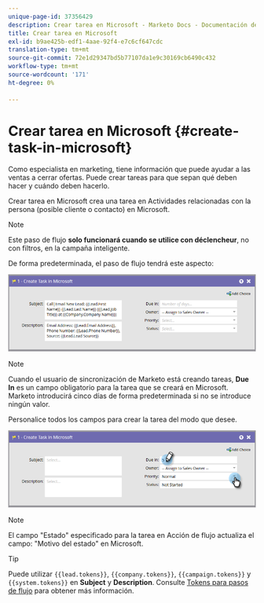 ```yaml
---
unique-page-id: 37356429
description: Crear tarea en Microsoft - Marketo Docs - Documentación del producto
title: Crear tarea en Microsoft
exl-id: b9ae425b-edf1-4aae-92f4-e7c6cf647cdc
translation-type: tm+mt
source-git-commit: 72e1d29347bd5b77107da1e9c30169cb6490c432
workflow-type: tm+mt
source-wordcount: '171'
ht-degree: 0%

---
```


# Crear tarea en Microsoft {#create-task-in-microsoft}

Como especialista en marketing, tiene información que puede ayudar a las ventas a cerrar ofertas. Puede crear tareas para que sepan qué deben hacer y cuándo deben hacerlo.

Crear tarea en Microsoft crea una tarea en Actividades relacionadas con la persona (posible cliente o contacto) en Microsoft.

>[!NOTE]
>
>Este paso de flujo **solo funcionará cuando se utilice con déclencheur**, no con filtros, en la campaña inteligente.

De forma predeterminada, el paso de flujo tendrá este aspecto:

![](assets/msd1.png)

>[!NOTE]
>
>Cuando el usuario de sincronización de Marketo está creando tareas, **Due In** es un campo obligatorio para la tarea que se creará en Microsoft. Marketo introducirá cinco días de forma predeterminada si no se introduce ningún valor.

Personalice todos los campos para crear la tarea del modo que desee.

![](assets/msd2.png)

>[!NOTE]
>
>El campo &quot;Estado&quot; especificado para la tarea en Acción de flujo actualiza el campo: &quot;Motivo del estado&quot; en Microsoft.

>[!TIP]
>
>Puede utilizar `{{lead.tokens}}`, `{{company.tokens}}`, `{{campaign.tokens}}` y `{{system.tokens}}` en **Subject** y **Description**. Consulte [Tokens para pasos de flujo](/help/marketo/product-docs/core-marketo-concepts/smart-campaigns/flow-actions/use-tokens-in-flow-steps.md) para obtener más información.
